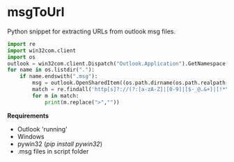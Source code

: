 # msgToUrl
Python snippet for extracting URLs from outlook msg files.

```python
import re
import win32com.client
import os
outlook = win32com.client.Dispatch("Outlook.Application").GetNamespace("MAPI")
for name in os.listdir("."):
    if name.endswith(".msg"):
        msg = outlook.OpenSharedItem((os.path.dirname(os.path.realpath(__file__)))+"\\"+name)
        match = re.findall('http[s]?://(?:[a-zA-Z]|[0-9]|[$-_@.&+]|[!*\(\),]|(?:%[0-9a-fA-F][0-9a-fA-F]))+', msg.Body)
        for m in match:
            print(m.replace(">",""))
```

**Requirements**
- Outlook 'running'
- Windows
- pywin32 (*pip install pywin32*)
- .msg files in script folder
